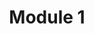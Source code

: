---
title: Module 1
date created: Thursday, April 3rd 2025, 11:33:26 am
date modified: Thursday, April 3rd 2025, 11:33:32 am
draft: true
accordionItems:
  - title: Wall-Mounted Trellis Frames
    content: >
      Ideal for jasmine, bougainvillea, and mandevilla. Great against stucco, fences, or brick walls. Lightweight and customizable.
  - title: Privacy Panels
    content: >
      Create green, living screens with star jasmine, sky vine, or other fast-growing climbers. Ideal for adding privacy with beauty.
  - title: Cable Trellis Systems
    content: >
      Sleek, stainless cable systems for controlled vine growth. Perfect for modern homes and minimalist garden walls.
  - title: Entryway Accent Frames
    content: >
      Pre-fabricated or custom minimalist frames that highlight gates, windows, or cozy seating nooks.
  - title: Patio-Top Vine Structures
    content: >
      Light frames designed for overhead vine training, inspired by European grapevine patios. Great for shade and seasonal blooms over outdoor dining.
---